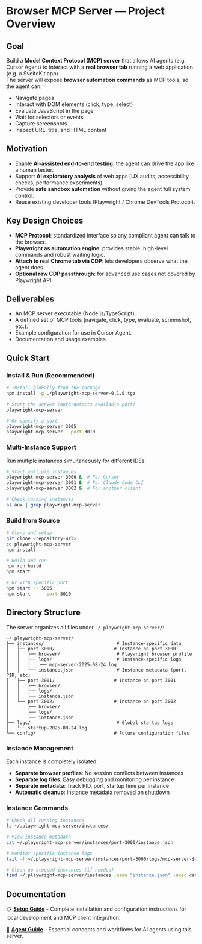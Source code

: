 # Browser MCP Server — Project Overview

## Goal
Build a **Model Context Protocol (MCP) server** that allows AI agents (e.g. Cursor Agent) to interact with a **real browser tab** running a web application (e.g. a SvelteKit app).  
The server will expose **browser automation commands** as MCP tools, so the agent can:
- Navigate pages
- Interact with DOM elements (click, type, select)
- Evaluate JavaScript in the page
- Wait for selectors or events
- Capture screenshots
- Inspect URL, title, and HTML content

## Motivation
- Enable **AI-assisted end-to-end testing**: the agent can drive the app like a human tester.
- Support **AI exploratory analysis** of web apps (UX audits, accessibility checks, performance experiments).
- Provide **safe sandbox automation** without giving the agent full system control.
- Reuse existing developer tools (Playwright / Chrome DevTools Protocol).

## Key Design Choices
- **MCP Protocol**: standardized interface so any compliant agent can talk to the browser.
- **Playwright as automation engine**: provides stable, high-level commands and robust waiting logic.
- **Attach to real Chrome tab via CDP**: lets developers observe what the agent does.
- **Optional raw CDP passthrough**: for advanced use cases not covered by Playwright API.

## Deliverables
- An MCP server executable (Node.js/TypeScript).
- A defined set of MCP tools (navigate, click, type, evaluate, screenshot, etc.).
- Example configuration for use in Cursor Agent.
- Documentation and usage examples.

## Quick Start

### Install & Run (Recommended)
```bash
# Install globally from the package
npm install -g ./playwright-mcp-server-0.1.0.tgz

# Start the server (auto-detects available port)
playwright-mcp-server

# Or specify a port
playwright-mcp-server 3005
playwright-mcp-server --port 3010
```

### Multi-Instance Support
Run multiple instances simultaneously for different IDEs:
```bash
# Start multiple instances
playwright-mcp-server 3000 &  # For Cursor
playwright-mcp-server 3001 &  # For Claude Code CLI  
playwright-mcp-server 3002 &  # For another client

# Check running instances
ps aux | grep playwright-mcp-server
```

### Build from Source
```bash
# Clone and setup
git clone <repository-url>
cd playwright-mcp-server
npm install

# Build and run
npm run build
npm start

# Or with specific port
npm start -- 3005
npm start -- --port 3010
```

## Directory Structure

The server organizes all files under `~/.playwright-mcp-server/`:

```
~/.playwright-mcp-server/
├── instances/                           # Instance-specific data
│   ├── port-3000/                      # Instance on port 3000
│   │   ├── browser/                     # Playwright browser profile
│   │   ├── logs/                        # Instance-specific logs
│   │   │   └── mcp-server-2025-08-24.log
│   │   └── instance.json                # Instance metadata (port, PID, etc)
│   ├── port-3001/                      # Instance on port 3001
│   │   ├── browser/
│   │   ├── logs/
│   │   └── instance.json
│   └── port-3002/                      # Instance on port 3002
│       ├── browser/
│       ├── logs/
│       └── instance.json
├── logs/                                # Global startup logs
│   └── startup-2025-08-24.log
└── config/                             # Future configuration files
```

### Instance Management

Each instance is completely isolated:
- **Separate browser profiles**: No session conflicts between instances
- **Separate log files**: Easy debugging and monitoring per instance  
- **Separate metadata**: Track PID, port, startup time per instance
- **Automatic cleanup**: Instance metadata removed on shutdown

### Instance Commands

```bash
# Check all running instances
ls ~/.playwright-mcp-server/instances/

# View instance metadata
cat ~/.playwright-mcp-server/instances/port-3000/instance.json

# Monitor specific instance logs
tail -f ~/.playwright-mcp-server/instances/port-3000/logs/mcp-server-$(date +%Y-%m-%d).log

# Clean up stopped instances (if needed)
find ~/.playwright-mcp-server/instances -name "instance.json" -exec cat {} \; | grep -v "$(ps aux | grep playwright-mcp-server)"
```

## Documentation

📋 **[Setup Guide](SETUP.md)** - Complete installation and configuration instructions for local development and MCP client integration.

🤖 **[Agent Guide](AGENT_GUIDE.md)** - Essential concepts and workflows for AI agents using this server.
